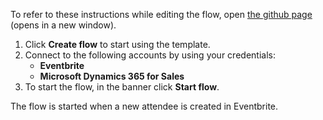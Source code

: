To refer to these instructions while editing the flow, open [the github page](https://github.com/ot4i/app-connect-templates/tree/master/resources/markdown/Sync%20new%20attendee%20from%20Eventbrite%20to%20lead%20in%20Microsoft%20Dynamics%20365%20for%20Sales_instructions.md) (opens in a new window).

1.	Click **Create flow** to start using the template.
2.	Connect to the following accounts by using your credentials:
    - **Eventbrite**
    - **Microsoft Dynamics 365 for Sales** 
3.	To start the flow, in the banner click **Start flow**.

The flow is started when a new attendee is created in Eventbrite.
